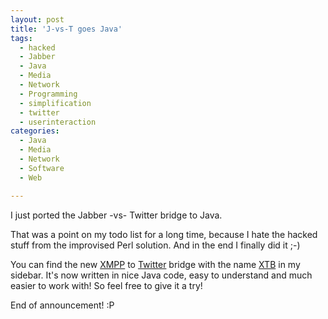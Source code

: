 ```yaml
---
layout: post
title: 'J-vs-T goes Java'
tags:
  - hacked
  - Jabber
  - Java
  - Media
  - Network
  - Programming
  - simplification
  - twitter
  - userinteraction
categories:
  - Java
  - Media
  - Network
  - Software
  - Web

---
```


I just ported the Jabber -vs- Twitter bridge to Java.


That was a point on my todo list for a long time, because I hate the hacked stuff from the improvised Perl solution. And in the end I finally did it ;-)

You can find the new <a href="http://xmpp.org/">XMPP</a> to <a href="http://twitter.com/">Twitter</a> bridge with the name <a href="/software/xtb/">XTB</a> in my sidebar. It's now written in nice Java code, easy to understand and much easier to work with! So feel free to give it a try!

End of announcement! :P
